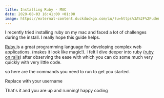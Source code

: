 ```yaml
---
title: Installing Ruby - MAC
date: 2020-08-03 16:41:00 +01:00
image: https://external-content.duckduckgo.com/iu/?u=https%3A%2F%2Fudemy-images.udemy.com%2Fcourse%2F750x422%2F769314_cb28_3.jpg
---
```


I recently tried installing ruby on my mac and faced a lot of challenges during the install.
I really hope this guide helps.

[Ruby ](https://www.ruby-lang.org/en/) is a great programming language for developing complex web applications. (makes it look like magic!).
I felt I dive deeper into ruby ([ruby on rails](https://rubyonrails.org/)) after observing the ease with which you can do some much very quickly with very little code.

so here are the commands you need to run to get you started.

<p>
<script src="https://gist.github.com/lek-syde/34e4aa00bf670ee97b03380b7cd95e1e.js"></script>
</p>

Replace <user> with your username

That's it and you are up and running!
happy coding